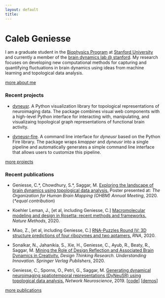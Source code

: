 ```yaml
---
layout: default
title: 
---
```



# Caleb Geniesse




I am a graduate student in the [Biophysics Program](http://med.stanford.edu/biophysics.html) at [Stanford University](https://www.stanford.edu/) and currently a member of the [brain dynamics lab @ stanford](http://web.stanford.edu/group/bdl/). My research focuses on developing new computational methods for capturing and quantifying fluctuations in brain dynamics using ideas from machine learning and topological data analysis.

<div class="more">
	<a href="about-me/">more about me</a>
</div>



### Recent projects

- [dyneusr](https://braindynamicslab.github.io/dyneusr/). A Python visualization library for topological representations of neuroimaging data. The package combines visual web components with a high-level Python interface for interacting with, manipulating, and visualizaing topological graph representations of functional brain activity.

- [dyneusr-fire](https://braindynamicslab.github.io/dyneusr-fire/). A command line interface for *dyneusr* based on the Python Fire library. The package wraps *kmapper* and *dyneusr* into a single pipeline and automatically generates a simple command line interface that allows users to customize this pipeline. 

<div class="more">
	<a href="projects/">more projects</a>
</div>


### Recent publications

- Geniesse, C.\*, Chowdhury, S.\*, Saggar, M. [Exploring the landscape of brain dynamics using topological data analysis.](https://github.com/calebgeniesse/calebgeniesse.github.io/blob/master/public/posters/Geniesse-Chowdhury-2020-OHBM.pdf) Poster presented at: *The Organization for Human Brain Mapping (OHBM) Annual Meeting*, 2020. (*\*equal contribution*) 

- Koehler Leman, J., \[et al, including Geniesse, C.\] [Macromolecular modeling and design in Rosetta: recent methods and frameworks.](https://doi.org/10.1038/s41592-020-0848-2) *Nature Methods*, 2020.

- Miao, Z., \[et al, including Geniesse, C.\] [RNA-Puzzles Round IV: 3D structure predictions of four ribozymes and two aptamers.](https://doi.org/10.1261/rna.075341.120) *RNA*, 2020. 

- Sonalkar, N., Jahanikia, S., Xie, H., Geniesse, C., Ayub, R., Beaty, R., Saggar, M. [Mining the Role of Design Reflection and Associated Brain Dynamics in Creativity.](https://doi.org/10.1007/978-3-030-28960-7_10) *Design Thinking Research. Understanding Innovation. Springer Verlag Publishers*, 2020.

- Geniesse, C., Sporns, O., Petri, G., Saggar, M. [Generating dynamical neuroimaging spatiotemporal representations (DyNeuSR) using topological data analysis.](https://doi.org/10.1162/netn_a_00093) *Network Neuroscience*, 2019. [[code](https://braindynamicslab.github.io/dyneusr)] [[demos](https://braindynamicslab.github.io/dyneusr/demo/)]

<div class="more">
	<a href="publications/">more publications</a>
</div>
